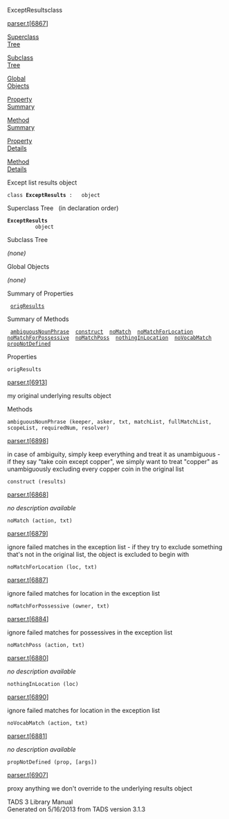 ---
---
<span class="title">ExceptResults</span><span class="type">class</span>

[parser.t](../file/parser.t.html)\[[6867](../source/parser.t.html#6867)\]

[Superclass  
Tree](#_SuperClassTree_)

[Subclass  
Tree](#_SubClassTree_)

[Global  
Objects](#_ObjectSummary_)

[Property  
Summary](#_PropSummary_)

[Method  
Summary](#_MethodSummary_)

[Property  
Details](#_Properties_)

[Method  
Details](#_Methods_)

<div class="fdesc">

Except list results object

`class `**`ExceptResults`**` :   object`

</div>

<span id="_SuperClassTree_"></span>

<div class="mjhd">

<span class="hdln">Superclass Tree</span>   (in declaration order)

</div>

**`ExceptResults`**  
`         object`  
<span id="_SubClassTree_"></span>

<div class="mjhd">

<span class="hdln">Subclass Tree</span>  

</div>

*(none)* <span id="_ObjectSummary_"></span>

<div class="mjhd">

<span class="hdln">Global Objects</span>  

</div>

*(none)* <span id="_PropSummary_"></span>

<div class="mjhd">

<span class="hdln">Summary of Properties</span>  

</div>

` `[`origResults`](#origResults)`  `

<span id="_MethodSummary_"></span>

<div class="mjhd">

<span class="hdln">Summary of Methods</span>  

</div>

` `[`ambiguousNounPhrase`](#ambiguousNounPhrase)`  `[`construct`](#construct)`  `[`noMatch`](#noMatch)`  `[`noMatchForLocation`](#noMatchForLocation)`  `[`noMatchForPossessive`](#noMatchForPossessive)`  `[`noMatchPoss`](#noMatchPoss)`  `[`nothingInLocation`](#nothingInLocation)`  `[`noVocabMatch`](#noVocabMatch)`  `[`propNotDefined`](#propNotDefined)`  `

<span id="_Properties_"></span>

<div class="mjhd">

<span class="hdln">Properties</span>  

</div>

<span id="origResults"></span>

`origResults`

[parser.t](../file/parser.t.html)\[[6913](../source/parser.t.html#6913)\]

<div class="desc">

my original underlying results object

</div>

<span id="_Methods_"></span>

<div class="mjhd">

<span class="hdln">Methods</span>  

</div>

<span id="ambiguousNounPhrase"></span>

`ambiguousNounPhrase (keeper, asker, txt, matchList, fullMatchList, scopeList, requiredNum, resolver)`

[parser.t](../file/parser.t.html)\[[6898](../source/parser.t.html#6898)\]

<div class="desc">

in case of ambiguity, simply keep everything and treat it as
unambiguous - if they say "take coin except copper", we simply want to
treat "copper" as unambiguously excluding every copper coin in the
original list

</div>

<span id="construct"></span>

`construct (results)`

[parser.t](../file/parser.t.html)\[[6868](../source/parser.t.html#6868)\]

<div class="desc">

*no description available*

</div>

<span id="noMatch"></span>

`noMatch (action, txt)`

[parser.t](../file/parser.t.html)\[[6879](../source/parser.t.html#6879)\]

<div class="desc">

ignore failed matches in the exception list - if they try to exclude
something that's not in the original list, the object is excluded to
begin with

</div>

<span id="noMatchForLocation"></span>

`noMatchForLocation (loc, txt)`

[parser.t](../file/parser.t.html)\[[6887](../source/parser.t.html#6887)\]

<div class="desc">

ignore failed matches for location in the exception list

</div>

<span id="noMatchForPossessive"></span>

`noMatchForPossessive (owner, txt)`

[parser.t](../file/parser.t.html)\[[6884](../source/parser.t.html#6884)\]

<div class="desc">

ignore failed matches for possessives in the exception list

</div>

<span id="noMatchPoss"></span>

`noMatchPoss (action, txt)`

[parser.t](../file/parser.t.html)\[[6880](../source/parser.t.html#6880)\]

<div class="desc">

*no description available*

</div>

<span id="nothingInLocation"></span>

`nothingInLocation (loc)`

[parser.t](../file/parser.t.html)\[[6890](../source/parser.t.html#6890)\]

<div class="desc">

ignore failed matches for location in the exception list

</div>

<span id="noVocabMatch"></span>

`noVocabMatch (action, txt)`

[parser.t](../file/parser.t.html)\[[6881](../source/parser.t.html#6881)\]

<div class="desc">

*no description available*

</div>

<span id="propNotDefined"></span>

`propNotDefined (prop, [args])`

[parser.t](../file/parser.t.html)\[[6907](../source/parser.t.html#6907)\]

<div class="desc">

proxy anything we don't override to the underlying results object

</div>

<div class="ftr">

TADS 3 Library Manual  
Generated on 5/16/2013 from TADS version 3.1.3

</div>
